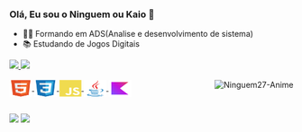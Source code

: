 ### Olá, Eu sou o Ninguem ou Kaio :wave:

- 👨‍💻 Formando em ADS(Analise e desenvolvimento de sistema)
- 📚 Estudando de Jogos Digitais

<div>
  <a href="https://github.com/Ninguem27">
  <img height="170em" src="https://github-readme-stats.vercel.app/api?username=Ninguem27&show_icons=true&theme=tokyonight&include_all_commits=true&count_private=true"/>
  <img height="170em" src="https://github-readme-stats.vercel.app/api/top-langs/?username=Ninguem27&layout=compact&langs_count=7&theme=tokyonight"/>
</div>
<div style="display: inline_block"><br>
  <img align="center" alt="Ninguem27-HTML" height="30" width="40" src="https://raw.githubusercontent.com/devicons/devicon/master/icons/html5/html5-original.svg">
  <img align="center" alt="Ninguem27-CSS" height="30" width="40" src="https://raw.githubusercontent.com/devicons/devicon/master/icons/css3/css3-original.svg">
  <img align="center" alt="Ninguem27-Js" height="30" width="40" src="https://raw.githubusercontent.com/devicons/devicon/master/icons/javascript/javascript-plain.svg">
  <img align="center" alt="Ninguem27-Java" height="30" width="40" src="https://raw.githubusercontent.com/devicons/devicon/master/icons/java/java-original.svg">
  <img align="center" alt="Ninguem27-Kotlin" height="30" width="40" src="https://raw.githubusercontent.com/devicons/devicon/master/icons/kotlin/kotlin-original.svg">
  <img align="right" alt="Ninguem27-Anime" src="https://steamuserimages-a.akamaihd.net/ugc/1753561307331561734/57C98DFACD8964BA1AFB9B1A4DD15C9B897B579D/?imw=268&imh=268&ima=fit&impolicy=Letterbox&imcolor=%23000000&letterbox=true">
</div>
  
 ##
  
<div> 
  <a href = "mailto:matachancho02@gmail.com"><img src="https://img.shields.io/badge/-Gmail-%23333?style=for-the-badge&logo=gmail&logoColor=white" target="_blank"></a>
   <a href="https://instagram.com/ninguem_27of" target="_blank"><img src="https://img.shields.io/badge/-Instagram-%23E4405F?style=for-the-badge&logo=instagram&logoColor=white" target="_blank"></a>
  </div>
  

